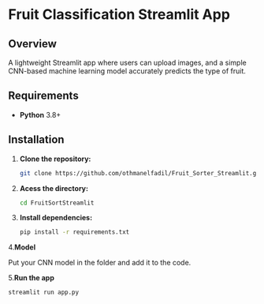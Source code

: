 # **Fruit Classification Streamlit App**



## **Overview**

A lightweight Streamlit app where users can upload images, and a simple CNN-based machine learning model accurately predicts the type of fruit.


## **Requirements**

- **Python** 3.8+

## **Installation**

1. **Clone the repository:**

   ```bash
   git clone https://github.com/othmanelfadil/Fruit_Sorter_Streamlit.git
2. **Acess the directory:**
   ```bash
   cd FruitSortStreamlit
3. **Install dependencies:**
   ```bash
   pip install -r requirements.txt

4.**Model**

Put your CNN model in the folder and add it to the code.

5.**Run the app**
```bash
streamlit run app.py


